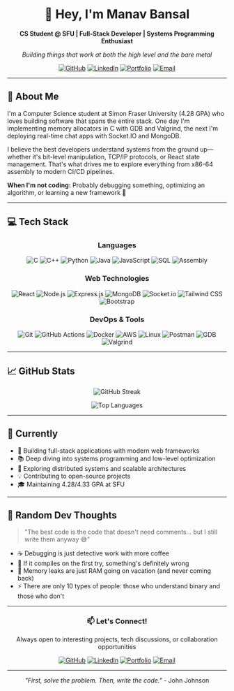 <div align="center">

# 👋 Hey, I'm Manav Bansal

**CS Student @ SFU | Full-Stack Developer | Systems Programming Enthusiast**

*Building things that work at both the high level and the bare metal*

[![GitHub](https://img.shields.io/badge/GitHub-manavbansal1-181717?style=flat-square&logo=github)](https://github.com/manavbansal1)
[![LinkedIn](https://img.shields.io/badge/LinkedIn-Manav%20Bansal-0077B5?style=flat-square&logo=linkedin)](https://www.linkedin.com/in/manavbansal39/)
[![Portfolio](https://img.shields.io/badge/Portfolio-Visit%20Site-FF5722?style=flat-square&logo=google-chrome&logoColor=white)](https://manavbansal.vercel.app/)
[![Email](https://img.shields.io/badge/Email-manav__bansal%40sfu.ca-D14836?style=flat-square&logo=gmail&logoColor=white)](mailto:manav_bansal@sfu.ca)

</div>

---

## 🚀 About Me

I'm a Computer Science student at Simon Fraser University (4.28 GPA) who loves building software that spans the entire stack. One day I'm implementing memory allocators in C with GDB and Valgrind, the next I'm deploying real-time chat apps with Socket.IO and MongoDB.

I believe the best developers understand systems from the ground up—whether it's bit-level manipulation, TCP/IP protocols, or React state management. That's what drives me to explore everything from x86-64 assembly to modern CI/CD pipelines.

**When I'm not coding:** Probably debugging something, optimizing an algorithm, or learning a new framework 🔧

---

## 💻 Tech Stack

<div align="center">

### Languages
![C](https://img.shields.io/badge/C-00599C?style=for-the-badge&logo=c&logoColor=white)
![C++](https://img.shields.io/badge/C++-00599C?style=for-the-badge&logo=c%2B%2B&logoColor=white)
![Python](https://img.shields.io/badge/Python-3776AB?style=for-the-badge&logo=python&logoColor=white)
![Java](https://img.shields.io/badge/Java-ED8B00?style=for-the-badge&logo=openjdk&logoColor=white)
![JavaScript](https://img.shields.io/badge/JavaScript-F7DF1E?style=for-the-badge&logo=javascript&logoColor=black)
![SQL](https://img.shields.io/badge/SQL-4479A1?style=for-the-badge&logo=postgresql&logoColor=white)
![Assembly](https://img.shields.io/badge/Assembly-654FF0?style=for-the-badge&logo=assemblyscript&logoColor=white)

### Web Technologies
![React](https://img.shields.io/badge/React-20232A?style=for-the-badge&logo=react&logoColor=61DAFB)
![Node.js](https://img.shields.io/badge/Node.js-339933?style=for-the-badge&logo=nodedotjs&logoColor=white)
![Express.js](https://img.shields.io/badge/Express.js-000000?style=for-the-badge&logo=express&logoColor=white)
![MongoDB](https://img.shields.io/badge/MongoDB-47A248?style=for-the-badge&logo=mongodb&logoColor=white)
![Socket.io](https://img.shields.io/badge/Socket.io-010101?style=for-the-badge&logo=socketdotio&logoColor=white)
![Tailwind CSS](https://img.shields.io/badge/Tailwind_CSS-38B2AC?style=for-the-badge&logo=tailwind-css&logoColor=white)
![Bootstrap](https://img.shields.io/badge/Bootstrap-7952B3?style=for-the-badge&logo=bootstrap&logoColor=white)

### DevOps & Tools
![Git](https://img.shields.io/badge/Git-F05032?style=for-the-badge&logo=git&logoColor=white)
![GitHub Actions](https://img.shields.io/badge/GitHub_Actions-2088FF?style=for-the-badge&logo=github-actions&logoColor=white)
![Docker](https://img.shields.io/badge/Docker-2496ED?style=for-the-badge&logo=docker&logoColor=white)
![AWS](https://img.shields.io/badge/AWS-232F3E?style=for-the-badge&logo=amazon-aws&logoColor=white)
![Linux](https://img.shields.io/badge/Linux-FCC624?style=for-the-badge&logo=linux&logoColor=black)
![Postman](https://img.shields.io/badge/Postman-FF6C37?style=for-the-badge&logo=postman&logoColor=white)
![GDB](https://img.shields.io/badge/GDB-8B0000?style=for-the-badge&logo=gnu&logoColor=white)
![Valgrind](https://img.shields.io/badge/Valgrind-1E4C5A?style=for-the-badge)

</div>

---

## 📈 GitHub Stats

<div align="center">

![GitHub Streak](https://github-readme-streak-stats.herokuapp.com/?user=manavbansal1&theme=tokyonight&hide_border=true)

![Top Languages](https://github-readme-stats.vercel.app/api/top-langs/?username=manavbansal1&layout=compact&theme=tokyonight&hide_border=true&langs_count=8)

</div>

---

## 🎯 Currently

- 🔨 Building full-stack applications with modern web frameworks
- 📚 Deep diving into systems programming and low-level optimization  
- 🌱 Exploring distributed systems and scalable architectures
- 💡 Contributing to open-source projects
- 🎓 Maintaining 4.28/4.33 GPA at SFU

---

## 💭 Random Dev Thoughts

> "The best code is the code that doesn't need comments... but I still write them anyway 😅"

- ☕ Debugging is just detective work with more coffee
- 🐛 If it compiles on the first try, something's definitely wrong
- 🚀 Memory leaks are just RAM going on vacation (and never coming back)
- ⚡ There are only 10 types of people: those who understand binary and those who don't

---

<div align="center">

### 📫 Let's Connect!

Always open to interesting projects, tech discussions, or collaboration opportunities

[![GitHub](https://img.shields.io/badge/-GitHub-181717?style=for-the-badge&logo=github)](https://github.com/manavbansal1)
[![LinkedIn](https://img.shields.io/badge/-LinkedIn-0077B5?style=for-the-badge&logo=linkedin)](https://www.linkedin.com/in/manavbansal39/)
[![Portfolio](https://img.shields.io/badge/-Portfolio-FF5722?style=for-the-badge&logo=google-chrome&logoColor=white)](https://manavbansal.vercel.app/)
[![Email](https://img.shields.io/badge/-Email-D14836?style=for-the-badge&logo=gmail&logoColor=white)](mailto:manav_bansal@sfu.ca)

---

*"First, solve the problem. Then, write the code."* - John Johnson

</div>
